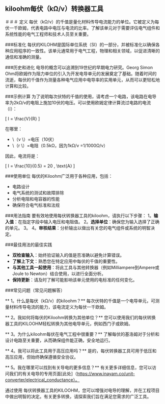 ## kiloohm每伏（kΩ/v）转换器工具

＃＃＃ 定义
每伏（kΩ/v）的千值是量化材料传导电流能力的单位。它被定义为每伏一千欧姆，代表电路中电压与电流的比率。了解该单元对于需要评估电气组件和系统性能的电气工程师和技术人员至关重要。

###标准化
每伏的KILOHM是国际单位系统（SI）的一部分，并被标准化以确保各种应用程序的一致性。该单元通常用于电气工程，物理和相关领域，以促进清晰的通信和准确的测量。

###历史和进化
电导的概念可以追溯到19世纪的早期电力研究。Georg Simon Ohm将欧姆作为阻力单位的引入为开发电导单元的发展奠定了基础。随着时间的流逝，每伏的千值作为测量各种电气应用中电导率的实用单元，从而可以更轻松地计算和比较。

###示例计算
为了说明每次伏特的千值的使用，请考虑一个电路，该电路在电导率为2kΩ/v的电阻上施加10伏的电压。可以使用欧姆定律计算流过电路的电流（i）：

\[ I = \frac{V}{R} \]

在哪里：
-  \（v \）=电压（10伏）
-  \（r \）=电阻（0.5kΩ，因为1kΩ/v =1/1000Ω/v）

因此，电流将是：

\[ I = \frac{10}{0.5} = 20 \, \text{A} \]

###使用单位
每伏的Kiloohm广泛用于各种应用，包括：
- 电路设计
- 电气系统的测试和故障排除
- 分析电阻和电容器的性能
- 确保符合电气标准和法规

###用法指南
要有效地使用每伏转换器工具的kiloohm，请执行以下步骤：
1。**输入值**：在指定字段中输入电压和电阻值。
2。**选择单位**：确保您为输入选择了正确的单元。
3。
4。**审核结果**：分析输出以做出有关您的电气组件或系统的明智决定。

###最佳用法的最佳实践
-  **双检查输入**：始终验证输入的值是否准确以避免计算错误。
-  **了解上下文**：熟悉您在特定应用中每伏的千值的重要性。
-  **与其他工具一起使用**：将此工具与其他转换器（例如Milliampere到Ampere或Joule to Newton）结合使用，以进行全面分析。
-  **保持更新**：请及时了解可能影响该单元使用的电标准的任何变化。

###常见问题（常见问题解答）

** 1。什么是每伏（kΩ/v）的kiloohm？**
每次伏特的千值是一个电导单元，可测量材料传导电流的能力，该电流定义为每伏一千欧姆。

** 2。我如何将每伏的Kiloohm转换为其他单位？**
您可以使用我们的每伏转换器工具的KILOOHM轻松转换为其他电导单元，例如西门子或欧姆。

** 3。为什么kiloohm每伏在电气工程中很重要？**
了解每伏的基洛姆对于分析和设计电路至关重要，从而确保组件能正确，安全地运行。

** 4。我可以将此工具用于高压应用吗？**
是的，每伏转换器工具可用于低压和高压应用，但始终确保遵循安全协议。

** 5。我在哪里可以找到有关导电的更多信息？**
有关更多详细信息，您可以访问我们的有关电导的专用页面[此处]（https://www.inayam.co/unit-converter/electrical_conductance）。

通过使用 每伏转换器工具的KILOOHM，您可以增强对电导的理解，并在工程项目中做出明智的决定。有关更多转换，请探索我们旨在满足您需求的广泛工具。